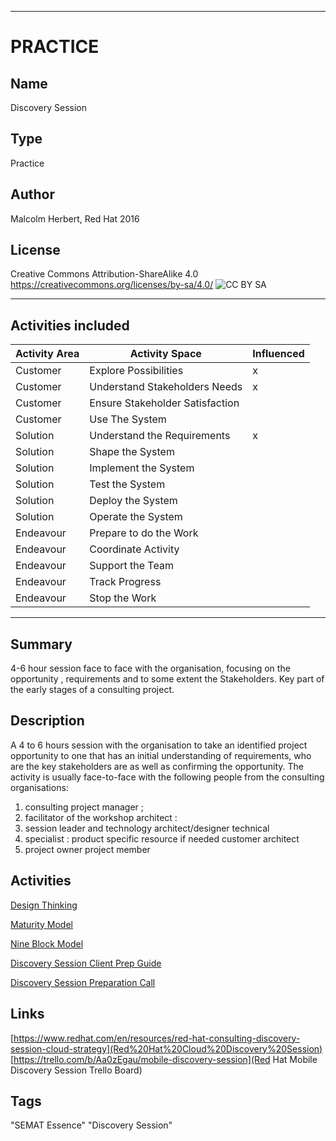 ----------
# PRACTICE
## Name
Discovery Session
## Type
Practice
## Author
Malcolm Herbert, Red Hat 2016
## License
Creative Commons Attribution-ShareAlike 4.0
https://creativecommons.org/licenses/by-sa/4.0/
![CC BY SA](https://licensebuttons.net/l/by-sa/3.0/88x31.png)


----------

## Activities included

| Activity Area | Activity Space | Influenced |
|---------------|----------------|------------|
|Customer|Explore Possibilities|x|
|Customer|Understand Stakeholders Needs|x|
|Customer|Ensure Stakeholder Satisfaction||
|Customer|Use The System||
|Solution|Understand the Requirements|x|
|Solution|Shape the System||
|Solution|Implement the System||
|Solution|Test the System||
|Solution|Deploy the System||
|Solution|Operate the System||
|Endeavour|Prepare to do the Work||
|Endeavour|Coordinate Activity||
|Endeavour|Support the Team||
|Endeavour|Track Progress||
|Endeavour|Stop the Work||


----------
## Summary
4-6 hour session face to face with the organisation, focusing on the opportunity
, requirements and to some extent the Stakeholders. Key part of the early stages
 of a consulting project.

## Description
A 4 to 6 hours session with the organisation to take an identified project opportunity to one that has an initial understanding of requirements, who are the key stakeholders are as well as confirming the opportunity.
The activity is usually face-to-face with the following people from the consulting organisations:
 1. consulting project manager ; 
 2. facilitator of the workshop architect :
 3. session leader and technology architect/designer technical
 4. specialist : product specific resource if needed customer architect
 5. project owner project member

## Activities

[Design Thinking](https://github.com/SEMAT-Exists-Org/content-activities/blob/master/design-thinking.md)

[Maturity Model](https://github.com/SEMAT-Exists-Org/content-activities/blob/master/maturity-model.md)

[Nine Block Model](https://github.com/SEMAT-Exists-Org/content-activities/blob/master/nine-block-model.md)

[Discovery Session Client Prep Guide](https://github.com/SEMAT-Exists-Org/content-activities/blob/master/engagement-client-preparation-doc.md)

[Discovery Session Preparation Call](https://github.com/SEMAT-Exists-Org/content-activities/blob/master/preparation-call.md)


## Links
[https://www.redhat.com/en/resources/red-hat-consulting-discovery-session-cloud-strategy](Red%20Hat%20Cloud%20Discovery%20Session)
[https://trello.com/b/Aa0zEgau/mobile-discovery-session](Red Hat Mobile Discovery Session Trello Board)

## Tags
"SEMAT Essence" "Discovery Session"
